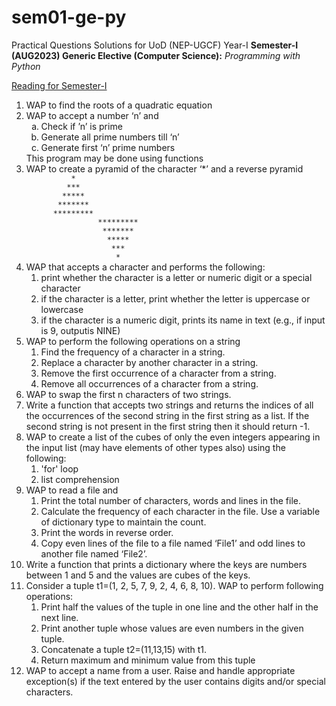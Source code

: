 # sem01-ge-py
Practical Questions Solutions for UoD (NEP-UGCF) Year-I **Semester-I (AUG2023) Generic Elective (Computer Science):** *Programming with Python*

[Reading for Semester-I](https://drive.google.com/file/d/1_3T5R70ir9TfycYsaJJdtExNflB8mCUb/view?usp=sharing)

<ol>
  <li>
    WAP to find the roots of a quadratic equation
  </li>
  <li>
    WAP to accept a number ‘n’ and
    <ol type="a">
      <li>Check if ’n’ is prime</li>
      <li>Generate all prime numbers till ‘n’</li>
      <li>Generate first ‘n’ prime numbers</li>
    </ol>
    This program may be done using functions
  </li>
  <li>
    WAP to create a pyramid of the character ‘*’ and a reverse pyramid
    <code>
          *                        
         ***                       
        *****                      
       *******                     
      *********                    
                *********          
                 *******           
                  *****            
                   ***             
                    *              </code>
  </li>
  <li>WAP that accepts a character and performs the following:
    <ol>
      <li>print whether the character is a letter or numeric digit or a special character</li>
      <li>if the character is a letter, print whether the letter is uppercase or lowercase</li>
      <li>if the character is a numeric digit, prints its name in text (e.g., if input is 9, outputis NINE)</li>
    </ol>
  </li>
  <li>
    WAP to perform the following operations on a string
    <ol>
      <li>Find the frequency of a character in a string.</li>
      <li>Replace a character by another character in a string.</li>
      <li>Remove the first occurrence of a character from a string.</li>
      <li>Remove all occurrences of a character from a string.</li>
    </ol>
  </li>
  <li>WAP to swap the first n characters of two strings.</li>
  <li>Write a function that accepts two strings and returns the indices of all the occurrences of the second string in the first string as a list. If the second string is not present in the first string then it should return -1.</li>
  <li>WAP to create a list of the cubes of only the even integers appearing in the input list (may have elements of other types also) using the following:
  <ol>
    <li>'for' loop</li>
    <li>list comprehension</li>
  </ol>
  </li>
  <li>WAP to read a file and
  <ol>
    <li>Print the total number of characters, words and lines in the file.</li>
    <li>Calculate the frequency of each character in the file. Use a variable of dictionary type to maintain the count.</li>
    <li>Print the words in reverse order.</li>
    <li>Copy even lines of the file to a file named ‘File1’ and odd lines to another file named ‘File2’.</li>
  </ol>
  </li>
  <li>Write a function that prints a dictionary where the keys are numbers between 1 and 5 and the values are cubes of the keys.</li>
  <li>Consider a tuple t1=(1, 2, 5, 7, 9, 2, 4, 6, 8, 10). WAP to perform following operations:
  <ol>
    <li>Print half the values of the tuple in one line and the other half in the next line.</li>
    <li>Print another tuple whose values are even numbers in the given tuple.</li>
    <li>Concatenate a tuple t2=(11,13,15) with t1.</li>
    <li>Return maximum and minimum value from this tuple</li>
  </ol>
  </li>
  <li>WAP to accept a name from a user. Raise and handle appropriate exception(s) if the text entered by the user contains digits and/or special characters.</li>
</ol>
